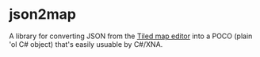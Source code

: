 json2map
=========

A library for converting JSON from the [Tiled map editor](http://www.mapeditor.org/) into a POCO (plain 'ol C# object) that's easily usuable by C#/XNA.


